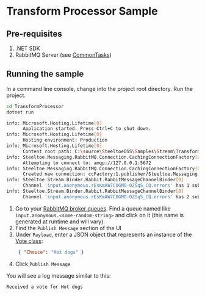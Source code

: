 ﻿# Transform Processor Sample

## Pre-requisites

1. .NET SDK
1. RabbitMQ Server (see [CommonTasks](../../CommonTasks.md#rabbitmq))

## Running the sample

In a command line console, change into the project root directory. Run the project.

```bash
cd TransformProcessor
dotnet run 

info: Microsoft.Hosting.Lifetime[0]
      Application started. Press Ctrl+C to shut down.
info: Microsoft.Hosting.Lifetime[0]
      Hosting environment: Production
info: Microsoft.Hosting.Lifetime[0]
      Content root path: C:\source\SteeltoeOSS\Samples\Stream\TransformProcessor
info: Steeltoe.Messaging.RabbitMQ.Connection.CachingConnectionFactory[0]
      Attempting to connect to: amqp://127.0.0.1:5672
info: Steeltoe.Messaging.RabbitMQ.Connection.CachingConnectionFactory[0]
      Created new connection: ccFactory:1.publisher/Steeltoe.Messaging.RabbitMQ.Connection.SimpleConnection
info: Steeltoe.Stream.Binder.Rabbit.RabbitMessageChannelBinder[0]
      Channel 'input.anonymous.rEsKmAW7C0GMO-OZSqS_CQ.errors' has 1 subscriber(s).
info: Steeltoe.Stream.Binder.Rabbit.RabbitMessageChannelBinder[0]
      Channel 'input.anonymous.rEsKmAW7C0GMO-OZSqS_CQ.errors' has 2 subscriber(s).
```

1. Go to your [RabbitMQ broker queues](http://localhost:15672/#/queues). Find a queue named like `input.anonymous.<some-random-string>` and click on it (this name is generated at runtime and will vary).
1. Find the `Publish Message` section of the UI
1. Under `Payload`, enter a JSON object that represents an instance of the [Vote class](./Vote.cs):
   ```json
    { "Choice": "Hot dogs" }
   ```
1. Click `Publish Message`

You will see a log message similar to this:

```bash
Received a vote for Hot dogs
```
